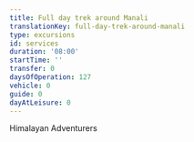 ```yaml
---
title: Full day trek around Manali
translationKey: full-day-trek-around-manali
type: excursions
id: services
duration: '08:00'
startTime: ''
transfer: 0
daysOfOperation: 127
vehicle: 0
guide: 0
dayAtLeisure: 0
---
```

Himalayan Adventurers